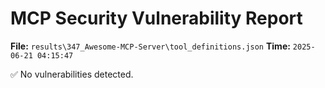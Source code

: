 # MCP Security Vulnerability Report
**File:** `results\347_Awesome-MCP-Server\tool_definitions.json`
**Time:** `2025-06-21 04:15:47`

✅ No vulnerabilities detected.